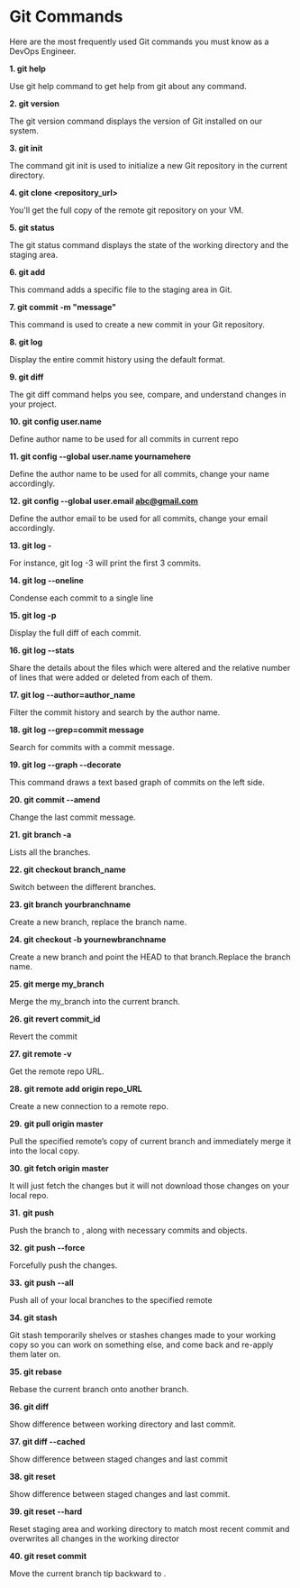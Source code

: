 # Git Commands

Here are the most frequently used Git commands you must know as a DevOps Engineer.

**1. git help**

Use git help command to get help from git about any command.

**2. git version**

The git version command displays the version of Git installed on our system. 

**3. git init**

The command git init is used to initialize a new Git repository in the current directory.

**4. git clone <repository_url>**

You'll get the full copy of the remote git repository on your VM.

**5. git status**

The git status command displays the state of the working directory and the staging area.

**6. git add**

This command adds a specific file to the staging area in Git.

**7. git commit -m "message"**

This command is used to create a new commit in your Git repository.

**8. git log**

Display the entire commit history using the default format.

**9. git diff**

The git diff command helps you see, compare, and understand changes in your project.

**10. git config user.name <your name here>**

Define author name to be used for all commits in current repo

**11. git config --global user.name yournamehere**

Define the author name to be used for all commits, change your name accordingly.

**12. git config --global user.email abc@gmail.com**

Define the author email to be used for all commits, change your email accordingly.

**13. git log -<put the log limit>**

For instance, git log -3 will print the first 3 commits.

**14. git log --oneline**

Condense each commit to a single line

**15. git log -p**

Display the full diff of each commit.

**16. git log --stats**

Share the details about the files which were altered and the relative number of lines that were added or deleted from each of them.

**17. git log --author=author_name**

Filter the commit history and search by the author name.

**18. git log --grep=commit message**

Search for commits with a commit message.

**19. git log --graph --decorate**

This command draws a text based graph of commits on the left side.

**20. git commit --amend**

Change the last commit message.

**21. git branch -a**

Lists all the branches.

**22. git checkout branch_name**

Switch between the different branches.

**23. git branch yourbranchname**

Create a new branch, replace the branch name.

**24. git checkout -b yournewbranchname**

Create a new branch and point the HEAD to that branch.Replace the branch name.

**25. git merge my_branch**

Merge the my_branch into the current branch.

**26. git revert commit_id**

Revert the commit

**27. git remote -v**

Get the remote repo URL.

**28.** **git remote add origin repo_URL**

Create a new connection to a remote repo.

**29.** **git pull origin master**

Pull the specified remote’s copy of current branch and immediately merge it into the local copy.

**30. git fetch origin master**

It will just fetch the changes but it will not download those changes on your local repo.

**31.** **git push**

Push the branch to <remote>, along with necessary commits and objects.

**32.** **git push --force**

Forcefully push the changes.

**33.** **git push --all**

Push all of your local branches to the specified remote

**34. git stash**

Git stash temporarily shelves or stashes changes made to your working copy so you can work on something else, and come back and re-apply them later on.

**35. git rebase**

Rebase the current branch onto another branch.

**36. git diff**

Show difference between working directory and last commit.

**37. git diff --cached**

Show difference between staged changes and last commit

**38. git reset**

Show difference between staged changes and last commit.

**39. git reset --hard**

Reset staging area and working directory to match most recent commit and overwrites all changes in the working director

**40. git reset commit**

Move the current branch tip backward to <commit>.

